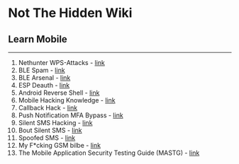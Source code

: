 # Not The Hidden Wiki

## Learn Mobile
-----

1. Nethunter WPS-Attacks - [link](https://www.mobile-hacker.com/2023/10/31/nethunter-hacker-x-wps-attacks/)
2. BLE Spam - [link](https://www.mobile-hacker.com/2023/11/08/android-kitchen-sink-send-ble-spam-to-ios-android-and-windows-at-once-using-android-app/)
3. BLE Arsenal - [link](https://www.mobile-hacker.com/2023/11/28/nethunter-hacker-xi-bluetooth-arsenal/)
4. ESP Deauth - [link](https://www.mobile-hacker.com/2023/10/12/detect-wi-fi-deauthentication-attack-using-esp8266-and-receive-notification-on-smartphone/)
5. Android Reverse Shell - [link](https://www.mobile-hacker.com/2023/09/27/get-persistent-reverse-shell-from-android-app-without-visible-permissions-to-make-device-unusable/)
6. Mobile Hacking Knowledge - [link](https://www.hackers-arise.com/mobile-hacking)
7. Callback Hack - [link](https://www.avast.com/c-can-someone-hack-your-phone-by-calling-you)
8. Push Notification MFA Bypass - [link](https://www.acaglobal.com/insights/when-push-comes-breach-hackers-use-push-notifications-bypass-mfa)
9. Silent SMS Hacking - [link](https://www.securitynewspaper.com/2023/06/20/how-to-hack-track-anybodys-phone-location-via-silent-sms-messages/)
10. Bout Silent SMS - [link](https://xdaforums.com/t/new-version-hushsms-a-silent-sms-tool-new-version-v0-6beta.338960/page-2)
11. Spoofed SMS - [link](https://null-byte.wonderhowto.com/how-to/hacks-mr-robot-send-spoofed-sms-text-message-0163331/)
12. My F*cking GSM bilbe - [link](https://www.mdsec.co.uk/wp-content/uploads/2019/11/44con-greedyBTS.pdf)
13. The Mobile Application Security Testing Guide (MASTG) - [link](https://github.com/OWASP/owasp-mastg)